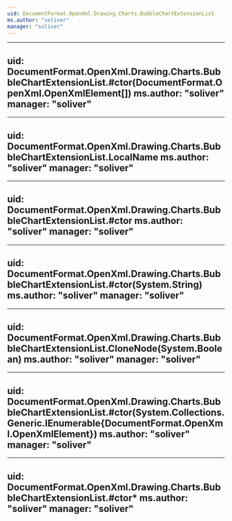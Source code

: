 ```yaml
---
uid: DocumentFormat.OpenXml.Drawing.Charts.BubbleChartExtensionList
ms.author: "soliver"
manager: "soliver"
---
```


---
uid: DocumentFormat.OpenXml.Drawing.Charts.BubbleChartExtensionList.#ctor(DocumentFormat.OpenXml.OpenXmlElement[])
ms.author: "soliver"
manager: "soliver"
---

---
uid: DocumentFormat.OpenXml.Drawing.Charts.BubbleChartExtensionList.LocalName
ms.author: "soliver"
manager: "soliver"
---

---
uid: DocumentFormat.OpenXml.Drawing.Charts.BubbleChartExtensionList.#ctor
ms.author: "soliver"
manager: "soliver"
---

---
uid: DocumentFormat.OpenXml.Drawing.Charts.BubbleChartExtensionList.#ctor(System.String)
ms.author: "soliver"
manager: "soliver"
---

---
uid: DocumentFormat.OpenXml.Drawing.Charts.BubbleChartExtensionList.CloneNode(System.Boolean)
ms.author: "soliver"
manager: "soliver"
---

---
uid: DocumentFormat.OpenXml.Drawing.Charts.BubbleChartExtensionList.#ctor(System.Collections.Generic.IEnumerable{DocumentFormat.OpenXml.OpenXmlElement})
ms.author: "soliver"
manager: "soliver"
---

---
uid: DocumentFormat.OpenXml.Drawing.Charts.BubbleChartExtensionList.#ctor*
ms.author: "soliver"
manager: "soliver"
---
